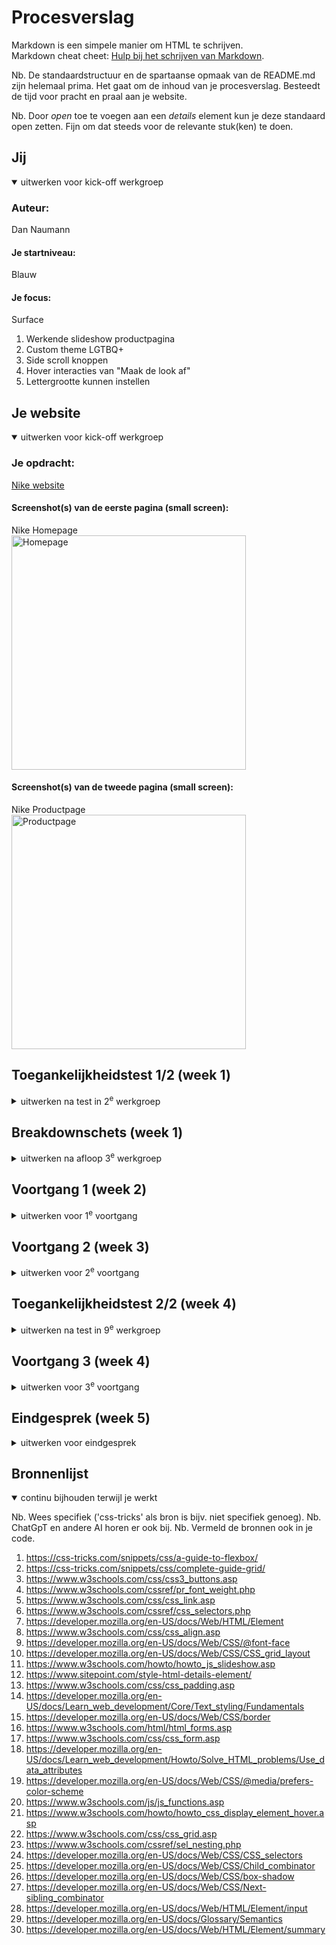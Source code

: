 # Procesverslag
Markdown is een simpele manier om HTML te schrijven.  
Markdown cheat cheet: [Hulp bij het schrijven van Markdown](https://github.com/adam-p/markdown-here/wiki/Markdown-Cheatsheet).

Nb. De standaardstructuur en de spartaanse opmaak van de README.md zijn helemaal prima. Het gaat om de inhoud van je procesverslag. Besteedt de tijd voor pracht en praal aan je website.

Nb. Door *open* toe te voegen aan een *details* element kun je deze standaard open zetten. Fijn om dat steeds voor de relevante stuk(ken) te doen.





## Jij

<details open>
  <summary>uitwerken voor kick-off werkgroep</summary>

  ### Auteur:
  Dan Naumann

  #### Je startniveau:
  Blauw

  #### Je focus:
  Surface
  1. Werkende slideshow productpagina
  2. Custom theme LGTBQ+ 
  3. Side scroll knoppen 
  4. Hover interacties van "Maak de look af" 
  5. Lettergrootte kunnen instellen
 
</details>





## Je website

<details open>
  <summary>uitwerken voor kick-off werkgroep</summary>

  ### Je opdracht:
  [Nike website](https://www.nike.com/nl/)

  #### Screenshot(s) van de eerste pagina (small screen): 
  Nike Homepage  
  <img src="readme-images/Nike-Homepage.png" width="375px" alt="Homepage">

  #### Screenshot(s) van de tweede pagina (small screen):
  Nike Productpage  
  <img src="readme-images/Nike-Productpage.png" width="375px" alt="Productpage">
 
</details>



## Toegankelijkheidstest 1/2 (week 1)

<details>
  <summary>uitwerken na test in 2<sup>e</sup> werkgroep</summary>

  ### Bevindingen
  De content op de website van Nike gebruikt duidelijke taal zonder onnodig complexe metaforen. 
  Bij het valideren van de HTML-code bleek deze niet volledig valide te zijn. Positief was het 
  ebruik van het lang-attribuut, evenals het feit dat elke pagina een unieke titel had. Bovendien
  was de viewport niet uitgeschakeld, wat bijdraagt aan een betere gebruikerservaring op 
  verschillende apparaten.

  De website biedt een zichtbare focus voor toetsenbordnavigatie, wat essentieel is voor gebruikers 
  die geen muis gebruiken. Helaas kwam de focusstijl niet overeen met de visuele layout, waardoor de
  navigatie minder intuïtief was.

  Op mobiele apparaten was de website niet goed leesbaar in een horizontale layout, hoewel het wel 
  mogelijk was om het scherm te roteren. Er was geen horizontale scroll nodig, en knoppen en links 
  waren eenvoudig te activeren dankzij de voldoende ruimte tussen interactieve elementen.

  De structuur van headings op de website liet te wensen over. Er werden geen headings gebruikt om 
  nieuwe content te introduceren, en er was meer dan één H1-element per pagina aanwezig. Daarnaast 
  was de volgorde van de headings niet logisch en werden sommige niveaus overgeslagen.

  Bij de contentstructurering maakte de website correct gebruik van lijstelementen. Wat betreft 
  afbeeldingen hadden niet alle img-elementen een alt-attribuut. Sommige decoratieve iconen bevatten 
  wel een alt, wat niet nodig was. Er waren geen complexe afbeeldingen aanwezig, maar afbeeldingen 
  met tekst hadden geen alternatieve tekst die de inhoud ervan beschreef.

  De media op de website bood beperkte toegankelijkheidsopties. Video’s speelden niet automatisch af, 
  maar konden ook niet gepauzeerd worden. Verder ontbraken ondertiteling bij video’s en transcripties 
  bij audio. Daarnaast ondersteunde de website geen "reduced motion"-opties via media queries en was 
  er geen mogelijkheid om animaties te pauzeren.

  Interactie-elementen op de website waren over het algemeen goed gestructureerd. Links gebruikten het 
  correcte a-element en waren voorzien van een herkenbare focusstatus. Knoppen waren gebaseerd op het 
  button-element, maar er was geen zichtbare skip-link beschikbaar bij toetsenbordfocus. Verder ontbrak 
  een indicatie voor links die in een nieuw tabblad of venster werden geopend.


  De website bood geen opties voor een donkere of lichte modus, maar beschikte wel over een high 
  contrast-modus. Het vergroten van tekst tot 200% zonder functieverlies was niet mogelijk. Kleur werd 
  echter niet als enige middel gebruikt om informatie over te brengen, wat een goede praktijk is. Alle 
  animaties waren subtiel en niet overweldigend, maar er was geen optie om deze te pauzeren. Het 
  kleurcontrast was goed voor normale tekst, iconen en tekst die over video of afbeeldingen werd 
  weergegeven. Daarnaast gebruikte de website een aangepaste ::selection-kleur, wat een positieve 
  toevoeging is.

</details>



## Breakdownschets (week 1)

<details>
  <summary>uitwerken na afloop 3<sup>e</sup> werkgroep</summary>

  ### Homepage: 
  <img src="readme-images/Nike-Homepage-breakdown.png" width="375px" alt="breakdown van de homepage">

  ### Productpage: 
  <img src="readme-images/Nike-Productpage-breakdown.png" width="375px" alt="breakdown van de productpage">


  ### Hamburgermenu: 
  <img src="readme-images/Nike-HamburgerMenu.png" width="375px" alt="breakdown van hamburgermenu">

  ### Maak de look af: 
  <img src="readme-images/Nike-MaakDeLookAf.png" width="375px" alt="breakdown van maak de look af">

</details>





## Voortgang 1 (week 2)

<details>
  <summary>uitwerken voor 1<sup>e</sup> voortgang</summary>

  ### Stand van zaken
  De HTML van de eerste pagina is in principe klaar. Voor de verschillende 
  onderdelen was er soms verwarring met welke h's just waren om te gebruiken
  en de footer was nog niet af.

  ### Agenda voor meeting
  Zijn de h's goed en is de structuur zo logisch? Wat kan er nog meer aanverbeterd worden?

  ### Verslag van meeting
  hier na afloop snel de uitkomsten van de meeting vastleggen

  - HTML  ziet er goed uit
  - h's veraanderen > h1 naar hidden veranderen

</details>





## Voortgang 2 (week 3)

<details>
  <summary>uitwerken voor 2<sup>e</sup> voortgang</summary>

  ### Stand van zaken
  Moeizaam begin, de header responsiveness is moeilijk om te bevatten omdat de 
  verschillende delen verdwijnen en tevoorschijn komen. Ben niet heel ver gekomen
  hierdoor waardoor er niet veel CSS is.


  ### Agenda voor meeting
  Hoe kan ik zorgen dat deze onderdelen juist tevoorschijn komen? Is dit te moeilijk? 
  Is het nog mogelijk om te switchen in dat geval? 


  ### Verslag van meeting
  hier na afloop snel de uitkomsten van de meeting vastleggen

  - Focus op mobile first, de rest komt later wel.
  - Footer delen kunnen door middel van details worden gemaakt.
  - Meer tempo erin zetten.

</details>





## Toegankelijkheidstest 2/2 (week 4)

<details>
  <summary>uitwerken na test in 9<sup>e</sup> werkgroep</summary>

  ### Bevindingen
  De navigatie is verbeterd ten opzichte van de originele website, vooral na de eerste 
  toegankelijkheidstest. Er was echter nog wat onduidelijkheid rond het hamburger menu. 
  Daarnaast zijn de alt-teksten beter uitgewerkt dan in het origineel, en is de website 
  technisch meer valide, met aanzienlijk minder foutmeldingen dan de originele site.
  
</details>





## Voortgang 3 (week 4)

<details>
  <summary>uitwerken voor 3<sup>e</sup> voortgang</summary>

  ### Stand van zaken
  Over het algemeen ging het uiteindelijk heel goed. Toen ik ging focussen op de mobiele 
  versie was het makkelijker om te focussen. Het lukte me om de horizontale scroll 
  gallerijen in elkaar te zetten en ik heb geleerd hoe ik de details kon stijlen. 
  Ook lukte het me om  dark mode werkende te krijgen, ookal moet ik wel veel proberen/
  troubleshooten om de dark/light op auto/systems preferences werkende te krijgen. Code 
  is op sommige plekken wel heel lang, pas bij de productpagina word het iets compacter.
  Op dit moment had ik pas meer zelfverzekerdheid om te experimenteren.


  ### Agenda voor meeting
  Wat moet er nog gedaan worden? Is de slideshow en menu genoeg voor micro interactie? 
  Moet de code netter? (dubbele dingen weg)


  ### Verslag van meeting
  hier na afloop snel de uitkomsten van de meeting vastleggen

  - Maak standaard CSS voor de generieke stijling over beide pagina's
  - Semantisch correcte gallerij maken
  - Fonts en typografie bij elkaar, kan je ze weghalen bij individuele elementen.
  - onclicks naar eventlisteners in javascript dus uit html

</details>





## Eindgesprek (week 5)

<details>
  <summary>uitwerken voor eindgesprek</summary>

  ### Je uitkomst - karakteristiek screenshots:
  <img src="../FED2425/readme-images/Nike-Homepage-remake.png" width="375px" alt="Homepage">
  <img src="../FED2425/readme-images/Nike-Productpage-remake.png" width="375px" alt="Productpage">


  ### Dit ging goed/Heb ik geleerd: 
  Uiteindelijk ben ik erg tevreden met de uitkomst van de twee pagina’s die ik heb nagemaakt. 
  Het werken met selectoren ging aanzienlijk beter dan bij eerdere pogingen, en ik voelde me 
  veel zelfverzekerder in het gebruik van grid en flexbox. Ook lukte het me om met CSS 
  verschillende elementen te stylen, waaronder hover-effecten. Dit had ik eerder vooral met 
  JavaScript gedaan, maar nu ontdekte ik dat het ook prima met CSS kan. Vooral de 
  "Maak de look af"-sectie was een fijne uitdaging; hierbij kwamen grid en hover samen, 
  wat me echt het gevoel gaf dat ik deze technieken goed onder de knie krijg.

  Daarnaast ben ik blij met de extra toevoegingen, zoals thema’s en aanpasbare lettergrootte. 
  Dit waren nieuwe aspecten die ik niet had verwacht te leren en waarvan ik niet had ingeschat 
  dat ik ze zo snel zou oppakken. Over het algemeen ben ik dan ook erg tevreden met het resultaat.

  <img src="../FED2425/readme-images/watGingGoed1.png" width="375px" alt="Maak de look af">



  ### Dit was lastig/Is niet gelukt:
  Wat minder goed ging, waren de thema’s en de custom properties. Hoewel ik voor de light- en 
  dark-modus al custom properties had opgezet, bleek het implementeren van het LGBTQ-thema 
  behoorlijk omslachtig. Ik had dit thema achteraf toegevoegd, waardoor sommige thema’s niet 
  goed overschakelden, met name bij de achtergrondkleuren.

  Daarnaast had ik graag meer responsiveness willen verwerken, maar ik kreeg dit niet helemaal 
  uitgezocht. Het aanpassen van verplaatsende onderdelen bleek voor nu te complex. Bij een 
  volgende poging wil ik deze uitdaging zeker aangaan om mijn vaardigheden hierin verder te 
  ontwikkelen.

  <img src="../FED2425/readme-images/watGingGoed2.png" width="375px" alt="Lange code">
  <img src="../FED2425/readme-images/watGingGoed3.png" width="375px" alt="Responsiveness">

</details>





## Bronnenlijst

<details open>
  <summary>continu bijhouden terwijl je werkt</summary>

  Nb. Wees specifiek ('css-tricks' als bron is bijv. niet specifiek genoeg). 
  Nb. ChatGpT en andere AI horen er ook bij.
  Nb. Vermeld de bronnen ook in je code.

  1. https://css-tricks.com/snippets/css/a-guide-to-flexbox/
  2. https://css-tricks.com/snippets/css/complete-guide-grid/
  3. https://www.w3schools.com/css/css3_buttons.asp
  4. https://www.w3schools.com/cssref/pr_font_weight.php
  5. https://www.w3schools.com/css/css_link.asp
  6. https://www.w3schools.com/cssref/css_selectors.php
  7. https://developer.mozilla.org/en-US/docs/Web/HTML/Element
  8. https://www.w3schools.com/css/css_align.asp
  9. https://developer.mozilla.org/en-US/docs/Web/CSS/@font-face
  10. https://developer.mozilla.org/en-US/docs/Web/CSS/CSS_grid_layout
  11. https://www.w3schools.com/howto/howto_js_slideshow.asp
  12. https://www.sitepoint.com/style-html-details-element/
  13. https://www.w3schools.com/css/css_padding.asp
  14. https://developer.mozilla.org/en-US/docs/Learn_web_development/Core/Text_styling/Fundamentals
  15. https://developer.mozilla.org/en-US/docs/Web/CSS/border
  16. https://www.w3schools.com/html/html_forms.asp
  17. https://www.w3schools.com/css/css_form.asp
  18. https://developer.mozilla.org/en-US/docs/Learn_web_development/Howto/Solve_HTML_problems/Use_data_attributes
  19. https://developer.mozilla.org/en-US/docs/Web/CSS/@media/prefers-color-scheme
  20. https://www.w3schools.com/js/js_functions.asp
  21. https://www.w3schools.com/howto/howto_css_display_element_hover.asp
  22. https://www.w3schools.com/css/css_grid.asp
  23. https://www.w3schools.com/cssref/sel_nesting.php
  24. https://developer.mozilla.org/en-US/docs/Web/CSS/CSS_selectors
  25. https://developer.mozilla.org/en-US/docs/Web/CSS/Child_combinator
  26. https://developer.mozilla.org/en-US/docs/Web/CSS/box-shadow
  27. https://developer.mozilla.org/en-US/docs/Web/CSS/Next-sibling_combinator
  28. https://developer.mozilla.org/en-US/docs/Web/HTML/Element/input
  29. https://developer.mozilla.org/en-US/docs/Glossary/Semantics
  30. https://developer.mozilla.org/en-US/docs/Web/HTML/Element/summary

</details>
